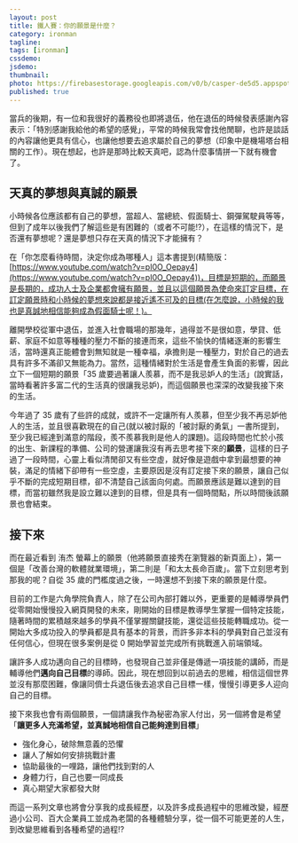 ```yaml
---
layout: post
title: 鐵人賽：你的願景是什麼？
category: ironman
tagline:
tags: [ironman]
cssdemo:
jsdemo:
thumbnail:
photo: https://firebasestorage.googleapis.com/v0/b/casper-de5d5.appspot.com/o/images%2Fblog%2F201909%2Firon1.png?alt=media&token=1b6f6d92-8c28-43d0-958c-71880973f832
published: true
---
```


當兵的後期，有一位和我很好的義務役也即將退伍，他在退伍的時候發表感謝內容表示：「特別感謝我給他的希望的感覺」，平常的時候我常會找他閒聊，也許是談話的內容讓他更具有信心，也讓他想要去追求屬於自己的夢想（印象中是機場塔台相關的工作）。現在想起，也許是那時比較天真吧，認為什麼事情拼一下就有機會了。

## 天真的夢想與真誠的願景

小時候各位應該都有自己的夢想，當超人、當總統、假面騎士、鋼彈駕駛員等等，但到了成年以後我們了解這些是有困難的（或者不可能!?），在這樣的情況下，是否還有夢想呢？還是夢想只存在天真的情況下才能擁有？

在「你怎麼看待時間，決定你成為哪種人」這本書提到(精簡版：[https://www.youtube.com/watch?v=pI0O_Oepay4](https://www.youtube.com/watch?v=pI0O_Oepay4))，目標是短期的，而願景是長期的，成功人士及企業都會擁有願景，並且以這個願景為使命來訂定目標，在訂定願景時和小時候的夢想來說都是接近遙不可及的目標(在怎麼說，小時候的我也是真誠地相信能夠成為假面騎士呢！)。

離開學校從軍中退伍，並進入社會職場的那幾年，過得並不是很如意，學貸、低薪、家庭不如意等種種的壓力不斷的接連而來，這些不愉快的情緒逐漸的影響生活，當時還真正能體會到無知就是一種幸福，承擔則是一種壓力，對於自己的過去具有許多不滿卻又無能為力。當然，這種情緒對於生活是會產生負面的影響，因此立下一個短期的願景「35 歲要過著讓人羨慕，而不是我忌妒人的生活」(說實話，當時看著許多富二代的生活真的很讓我忌妒)，而這個願景也深深的改變我接下來的生活。

今年過了 35 歲有了些許的成就，或許不一定讓所有人羨慕，但至少我不再忌妒他人的生活，並且很喜歡現在的自己(就以被討厭的「被討厭的勇氣」一書所提到，至少我已經達到滿意的階段，羨不羨慕我則是他人的課題)。這段時間也忙於小孩的出生、新課程的準備、公司的營運讓我沒有再去思考接下來的**願景**，這樣的日子過了一段時間，心靈上看似清閒卻又有些空虛，就好像是遊戲中拿到最想要的神裝，滿足的情緒下卻帶有一些空虛，主要原因是沒有訂定接下來的願景，讓自己似乎不斷的完成短期目標，卻不清楚自己該面向何處。而願景應該是難以達到的目標，而當初雖然我是設立難以達到的目標，但是具有一個時間點，所以時間後該願景也會結束。

## 接下來

而在最近看到 洧杰 螢幕上的願景（他將願景直接秀在瀏覽器的新頁面上），第一個是「改善台灣的軟體就業環境」，第二則是「和太太長命百歲」。當下立刻思考到那我的呢？自從 35 歲的門檻度過之後，一時還想不到接下來的願景是什麼。

目前的工作是六角學院負責人，除了在公司內部打雜以外，更重要的是輔導學員們從零開始慢慢投入網頁開發的未來，剛開始的目標是教導學生掌握一個特定技能，隨著時間的累積越來越多的學員不僅掌握關鍵技能，還從這些技能轉職成功。從一開始大多成功投入的學員都是具有基本的背景，而許多非本科的學員對自己並沒有任何信心，但現在很多案例是從 0 開始學習並完成所有挑戰進入前端領域。

[](https://firebasestorage.googleapis.com/v0/b/casper-de5d5.appspot.com/o/images%2Fblog%2F201909%2F%E8%B2%BC%E4%B8%8A%E7%9A%84%E5%BD%B1%E5%83%8F_2019_9_16_%E4%B8%8B%E5%8D%882_40.png?alt=media&token=6559aa74-9643-4b37-99f5-4b03ca8970f2)

讓許多人成功邁向自己的目標時，也發現自己並非僅是傳遞一項技能的講師，而是輔導他們**邁向自己目標**的導師。因此，現在想回到以前過去的思維，相信這個世界並沒有那麼困難，像讓同儕士兵退伍後去追求自己目標一樣，慢慢引導更多人迎向自己的目標。

接下來我也會有兩個願景，一個請讓我作為秘密為家人付出，另一個將會是希望「**讓更多人充滿希望，並真誠地相信自己能夠達到目標**」

- 強化身心，破除無意義的恐懼
- 讓人了解如何安排挑戰計畫
- 協助最後的一哩路，讓他們找到對的人
- 身體力行，自己也要一同成長
- 真心期望大家都發大財

而這一系列文章也將會分享我的成長經歷，以及許多成長過程中的思維改變，經歷過小公司、百大企業員工並成為老闆的各種體驗分享，從一個不可能更差的人生，到改變思維看到各種希望的過程!?